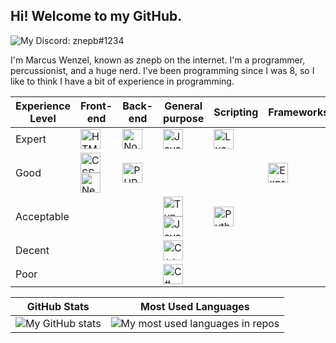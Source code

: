 
## Hi! Welcome to my GitHub.

![My Discord: znepb#1234](https://img.shields.io/badge/Discord-znepb%230123-%235865F2?logo=discord&style=for-the-badge&logoColor=white)

I'm Marcus Wenzel, known as znepb on the internet. I'm a programmer, percussionist, and a huge nerd. I've been programming since I was 8, so I like to think I have a bit of experience in programming.

  

|Experience Level|Front-end|Back-end|General purpose|Scripting|Frameworks|Other Skills|
|-|--|--|--|--|--|--|
|Expert|<img width=32px src="https://simpleicons.org/icons/html5.svg" alt="HTML5">|<img width=32px src="https://simpleicons.org/icons/nodedotjs.svg" alt="NodeJS">|<img width=32px src="https://simpleicons.org/icons/javascript.svg" alt="JavaScript">|<img width=32px src="https://simpleicons.org/icons/lua.svg" alt="Lua">||
|Good|<img width=32px src="https://simpleicons.org/icons/css3.svg" alt="CSS3"> <img width=32px src="https://simpleicons.org/icons/nextdotjs.svg" alt="NextJS">|<img width=32px src="https://simpleicons.org/icons/php.svg" alt="PHP">| | |<img width=32px src="https://simpleicons.org/icons/express.svg" alt="ExpressJS">|<img width=32px src="https://simpleicons.org/icons/roblox.svg" alt="Roblox"> <img src="https://content.vexrobotics.com/vexheader/vexRed.svg" width=32px alt="VEX V5" />|
|Acceptable| | |<img width=32px src="https://simpleicons.org/icons/typescript.svg" alt="TypeScript"> <img width=32px src="https://simpleicons.org/icons/java.svg" alt="Java">|<img width=32px src="https://simpleicons.org/icons/python.svg" alt="Python">|||
|Decent| | |<img width=32px src="https://simpleicons.org/icons/cplusplus.svg" alt="C++">| ||<img width=32px src="https://simpleicons.org/icons/musescore.svg" alt="MuseScore">|
|Poor| | |<img width=32px src="https://simpleicons.org/icons/csharp.svg" alt="C#">| |||

|GitHub Stats|Most Used Languages|
|--|--|
|<img src="https://github-readme-stats.vercel.app/api?username=znepb&show_icons=true" alt="My GitHub stats" />|<img src="https://github-readme-stats.vercel.app/api/top-langs/?username=znepb&layout=compact" alt="My most used languages in repos" />|
